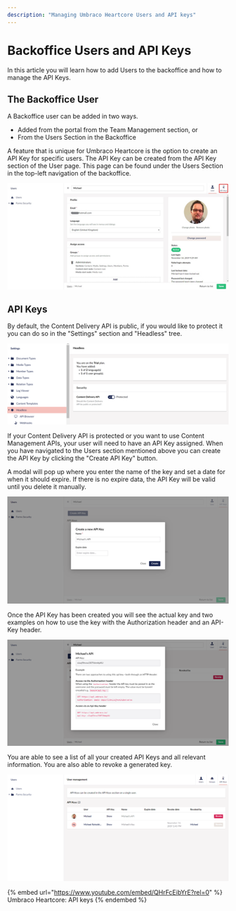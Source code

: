 ```yaml
---
description: "Managing Umbraco Heartcore Users and API keys"
---
```


# Backoffice Users and API Keys

In this article you will learn how to add Users to the backoffice and how to manage the API Keys.

## The Backoffice User

A Backoffice user can be added in two ways.

-   Added from the portal from the Team Management section, or
-   From the Users Section in the Backoffice

A feature that is unique for Umbraco Heartcore is the option to create an API Key for specific users. The API Key can be created from the API Key section of the User page. This page can be found under the Users Section in the top-left navigation of the backoffice.

![User Page in the Backoffice](images/userAPI.jpg)

## API Keys

By default, the Content Delivery API is public, if you would like to protect it you can do so in the "Settings" section and "Headless" tree.

![Protect API](images/heartcoreAPIprotect.png)


If your Content Delivery API is protected or you want to use Content Management APIs, your user will need to have an API Key assigned. When you have navigated to the Users section mentioned above you can create the API Key by clicking the "Create API Key" button.

A modal will pop up where you enter the name of the key and set a date for when it should expire. If there is no expire data, the API Key will be valid until you delete it manually.

![Creating the API Key](images/createAPI.png)

Once the API Key has been created you will see the actual key and two examples on how to use the key with the Authorization header and an API-Key header.

![The created API Key](images/generatedAPI.png)

You are able to see a list of all your created API Keys and all relevant information. You are also able to revoke a generated key.

![List of all APIs](images/listOfAPIs.png)

{% embed url="https://www.youtube.com/embed/QHrFcEibYrE?rel=0" %}
Umbraco Heartcore: API keys
{% endembed %}
